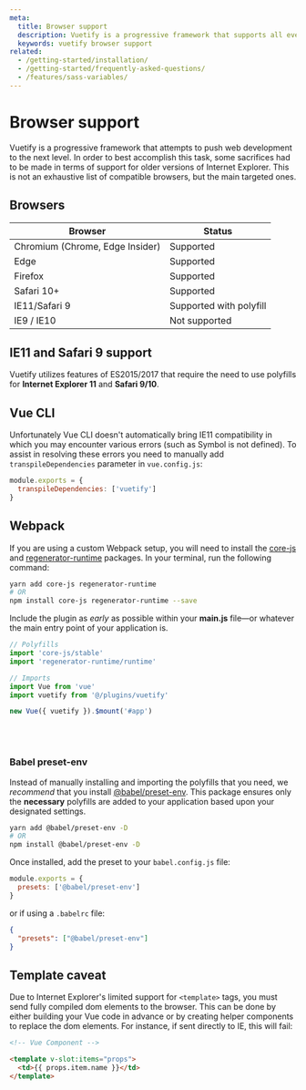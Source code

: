 ```yaml
---
meta:
  title: Browser support
  description: Vuetify is a progressive framework that supports all evergreen browsers and IE11 / Safari with polyfill.
  keywords: vuetify browser support
related:
  - /getting-started/installation/
  - /getting-started/frequently-asked-questions/
  - /features/sass-variables/
---
```


# Browser support

Vuetify is a progressive framework that attempts to push web development to the next level. In order to best accomplish this task, some sacrifices had to be made in terms of support for older versions of Internet Explorer. This is not an exhaustive list of compatible browsers, but the main targeted ones.

<entry />

## Browsers

| Browser | Status |
| ------- | ------ |
| Chromium (Chrome, Edge Insider) | Supported |
| Edge | Supported |
| Firefox | Supported |
| Safari 10+ | Supported |
| IE11/Safari 9 | Supported with polyfill |
| IE9 / IE10 | Not supported |

## IE11 and Safari 9 support

Vuetify utilizes features of ES2015/2017 that require the need to use polyfills for **Internet Explorer 11** and **Safari 9/10**.

## Vue CLI

Unfortunately Vue CLI doesn't automatically bring IE11 compatibility in which you may encounter various errors (such as Symbol is not defined). To assist in resolving these errors you need to manually add `transpileDependencies` parameter in `vue.config.js`:

```js { resource="vue.config.js" }
module.exports = {
  transpileDependencies: ['vuetify']
}
```

## Webpack

If you are using a custom Webpack setup, you will need to install the [core-js](https://github.com/zloirock/core-js) and [regenerator-runtime](https://github.com/facebook/regenerator/tree/master/packages/regenerator-runtime) packages. In your terminal, run the following command:

```bash
yarn add core-js regenerator-runtime
# OR
npm install core-js regenerator-runtime --save
```

Include the plugin as _early_ as possible within your **main.js** file—or whatever the main entry point of your application is.

```js { resource="src/main.js" }
// Polyfills
import 'core-js/stable'
import 'regenerator-runtime/runtime'

// Imports
import Vue from 'vue'
import vuetify from '@/plugins/vuetify'

new Vue({ vuetify }).$mount('#app')
```

<discovery />

<br>
<br>

### Babel preset-env

Instead of manually installing and importing the polyfills that you need, we _recommend_ that you install [@babel/preset-env](https://github.com/babel/babel/tree/master/packages/babel-preset-env). This package ensures only the **necessary** polyfills are added to your application based upon your designated settings.

```bash
yarn add @babel/preset-env -D
# OR
npm install @babel/preset-env -D
```

Once installed, add the preset to your `babel.config.js` file:

```js { resource="babel.config.js" }
module.exports = {
  presets: ['@babel/preset-env']
}
```

or if using a `.babelrc` file:

```json { resource=".babelrc" }
{
  "presets": ["@babel/preset-env"]
}
```

## Template caveat

Due to Internet Explorer's limited support for `<template>` tags, you must send fully compiled dom elements to the browser. This can be done by either building your Vue code in advance or by creating helper components to replace the dom elements. For instance, if sent directly to IE, this will fail:

```html
<!-- Vue Component -->

<template v-slot:items="props">
  <td>{‌{ props.item.name }‌}</td>
</template>
```

<backmatter />
